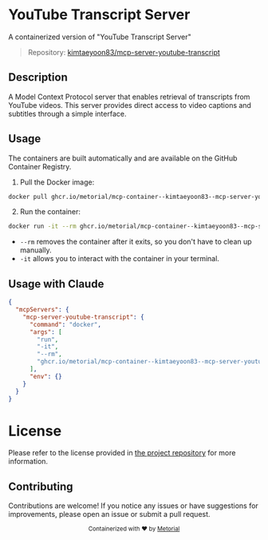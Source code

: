 
# YouTube Transcript Server

A containerized version of "YouTube Transcript Server"

> Repository: [kimtaeyoon83/mcp-server-youtube-transcript](https://github.com/kimtaeyoon83/mcp-server-youtube-transcript)

## Description

A Model Context Protocol server that enables retrieval of transcripts from YouTube videos. This server provides direct access to video captions and subtitles through a simple interface.


## Usage

The containers are built automatically and are available on the GitHub Container Registry.

1. Pull the Docker image:

```bash
docker pull ghcr.io/metorial/mcp-container--kimtaeyoon83--mcp-server-youtube-transcript--mcp-server-youtube-transcript
```

2. Run the container:

```bash
docker run -it --rm ghcr.io/metorial/mcp-container--kimtaeyoon83--mcp-server-youtube-transcript--mcp-server-youtube-transcript 
```

- `--rm` removes the container after it exits, so you don't have to clean up manually.
- `-it` allows you to interact with the container in your terminal.



## Usage with Claude

```json
{
  "mcpServers": {
    "mcp-server-youtube-transcript": {
      "command": "docker",
      "args": [
        "run",
        "-it",
        "--rm",
        "ghcr.io/metorial/mcp-container--kimtaeyoon83--mcp-server-youtube-transcript--mcp-server-youtube-transcript"
      ],
      "env": {}
    }
  }
}
```

# License

Please refer to the license provided in [the project repository](https://github.com/kimtaeyoon83/mcp-server-youtube-transcript) for more information.

## Contributing

Contributions are welcome! If you notice any issues or have suggestions for improvements, please open an issue or submit a pull request.

<div align="center">
  <sub>Containerized with ❤️ by <a href="https://metorial.com">Metorial</a></sub>
</div>
  